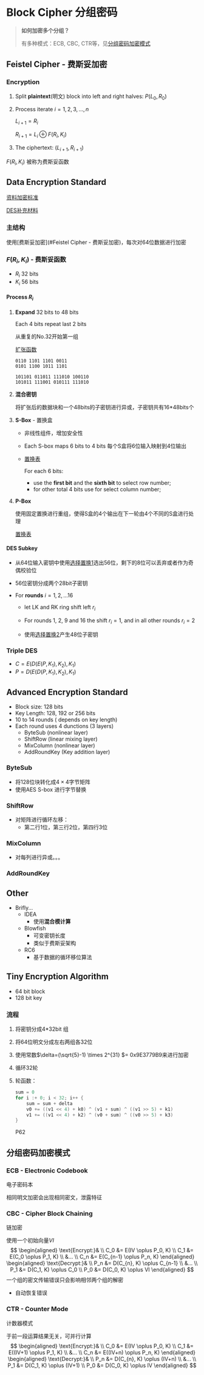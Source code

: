 # Block Cipher 分组密码

> **如何加密多个分组？**
>
> 有多种模式：ECB, CBC, CTR等，见[分组密码加密模式](#分组密码加密模式)

## Feistel Cipher - 费斯妥加密

### Encryption

1. Split **plaintext**(明文) block into left and right halves: $P(L_0, R_0)$

2. Process iterate $i = 1, 2, 3, ..., n$

   $L_{i+1} = R_i$

   $R_{i+1} = L_i \oplus F(R_i, K_i)$

3. The ciphertext: $(L_{i+1}, R_{i+1})$

$F(R_i, K_i)$ 被称为费斯妥函数

## Data Encryption Standard

[资料加密标准](https://zh.wikipedia.org/wiki/%E8%B3%87%E6%96%99%E5%8A%A0%E5%AF%86%E6%A8%99%E6%BA%96)

[DES补充材料](https://zh.wikipedia.org/wiki/DES补充材料)

### 主结构

使用[费斯妥加密](#Feistel Cipher - 费斯妥加密)，每次对64位数据进行加密

### $F(R_i, K_i)$ - 费斯妥函数

- $R_i$ 32 bits
- $K_i$ 56 bits

#### Process $R_i$

1. **Expand** 32 bits to 48 bits

   Each 4 bits repeat last 2 bits

   从重复的No.32开始第一组

   [扩张函数](https://zh.wikipedia.org/wiki/DES%E8%A1%A5%E5%85%85%E6%9D%90%E6%96%99#%E6%89%A9%E5%BC%A0%E5%87%BD%E6%95%B0_(E%E5%87%BD%E6%95%B0))

   ```
   0110 1101 1101 0011
   0101 1100 1011 1101
   
   101101 011011 111010 100110
   101011 111001 010111 111010
   ```

2. **混合密钥**

   将扩张后的数据块和一个48bits的子密钥进行异或，子密钥共有16*48bits个

3. **S-Box**  - 置换盒

   - 非线性组件，增加安全性

   - Each S-box maps 6 bits to 4 bits 每个S盒将6位输入映射到4位输出

   - [置换表](https://zh.wikipedia.org/wiki/DES%E8%A1%A5%E5%85%85%E6%9D%90%E6%96%99#%E7%BD%AE%E6%8D%A2%E7%9B%92_(S%E7%9B%92))

     For each 6 bits:

     - use the **first bit** and the **sixth bit** to select row number;
     - for other total 4 bits use for select column number;

4. **P-Box**

   使用固定置换进行重组，使得S盒的4个输出在下一轮由4个不同的S盒进行处理

   [置换表](https://zh.wikipedia.org/wiki/DES%E8%A1%A5%E5%85%85%E6%9D%90%E6%96%99#P%E7%BD%AE%E6%8D%A2)

#### DES Subkey

- 从64位输入密钥中使用[选择置换1](https://zh.wikipedia.org/wiki/DES%E8%A1%A5%E5%85%85%E6%9D%90%E6%96%99#%E9%80%89%E6%8B%A9%E7%BD%AE%E6%8D%A21(PC-1))选出56位，剩下的8位可以丢弃或者作为奇偶校验位
- 56位密钥分成两个28bit子密钥

- For **rounds** $i = 1, 2, ... 16$
  - let LK and RK ring shift left $r_i$
  - For rounds 1, 2, 9 and 16 the shift $r_i = 1$, and in all other rounds $r_i = 2$ 

  - 使用[选择置换2](https://zh.wikipedia.org/wiki/DES%E8%A1%A5%E5%85%85%E6%9D%90%E6%96%99#%E9%80%89%E6%8B%A9%E7%BD%AE%E6%8D%A22(PC-2))产生48位子密钥

### Triple DES

- $C = E(D(E(P, K_1), K_2), K_1)$
- $P = D(E(D(P, K_1), K_2), K_1)$

## Advanced Encryption Standard

- Block size: 128 bits
- Key Length: 128, 192 or 256 bits
- 10 to 14 rounds ( depends on key length)
- Each round uses 4 dunctions (3 layers)
  - ByteSub (nonlinear layer)
  - ShiftRow (linear mixing layer)
  - MixColumn (nonlinear layer)
  - AddRoundKey (Key addition layer)

### ByteSub

- 将128位块转化成$4 \times 4$字节矩阵
- 使用AES S-box 进行字节替换

### ShiftRow

- 对矩阵进行循环左移：
  - 第二行1位，第三行2位，第四行3位

### MixColumn

- 对每列进行异或。。。

### AddRoundKey

## Other

- Brifly...
  - IDEA
    - 使用**混合模计算**
  - Blowfish
    - 可变密钥长度
    - 类似于费斯妥架构
  - RC6
    - 基于数据的循环移位算法

## Tiny Encryption Algorithm

- 64 bit block
- 128 bit key

### 流程

1. 将密钥分成4*32bit 组

2. 将64位明文分成左右两组各32位

3. 使用常数$\delta=(\sqrt{5}-1) \times 2^{31} $= 0x9E3779B9来进行加密

4. 循环32轮

5. 轮函数：

   ```go
   sum = 0
   for i :+ 0; i < 32; i++ {
       sum = sum + delta
       v0 += ((v1 << 4) + k0) ^ (v1 + sum) ^ ((v1 >> 5) + k1)
       v1 += ((v1 << 4) + k2) ^ (v0 + sum) ^ ((v0 >> 5) + k3)
   }
   ```

   P62

## 分组密码加密模式

### ECB - Electronic Codebook

电子密码本

相同明文加密会出现相同密文，泄露特征

### CBC - Cipher Block Chaining

链加密 

使用一个初始向量$VI$
$$
\begin{aligned}
\text{Encrypt:}& \\
C_0 &= E(IV \oplus P_0, K) \\
C_1 &= E(C_0 \oplus P_1, K) \\
&... \\
C_n &= E(C_{n-1} \oplus P_n, K)
\end{aligned}
\begin{aligned}
\text{Decrypt:}& \\
P_n &= D(C_{n}, K) \oplus C_{n-1} \\
&... \\
P_1 &= D(C_1, K) \oplus C_0 \\
P_0 &= D(C_0, K) \oplus VI
\end{aligned}
$$
一个组的密文传输错误只会影响相邻两个组的解密

- 自动恢复错误

### CTR - Counter Mode

计数器模式

于前一段运算结果无关，可并行计算
$$
\begin{aligned}
\text{Encrypt:}& \\
C_0 &= E(IV \oplus P_0, K) \\
C_1 &= E((IV+1) \oplus P_1, K) \\
&... \\
C_n &= E((IV+n) \oplus P_n, K)
\end{aligned}
\begin{aligned}
\text{Decrypt:}& \\
P_n &= D(C_{n}, K) \oplus (IV+n) \\
&... \\
P_1 &= D(C_1, K) \oplus (IV+1) \\
P_0 &= D(C_0, K) \oplus IV
\end{aligned}
$$
